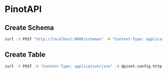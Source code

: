 # PinotAPI

## Create Schema

```bash
curl -X POST "http://localhost:9000/schemas" -H "Content-Type: application/json" -d @carData_schema.json
```

## Create Table

```bash
curl -X POST -H "Content-Type: application/json" -d @pinot.config http://localhost:9000/tables
```